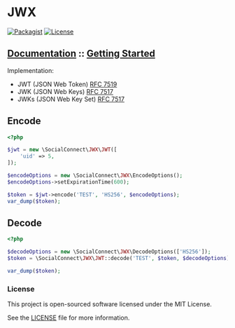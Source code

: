 JWX
===

[![Packagist](https://img.shields.io/packagist/v/socialconnect/jwx.svg?style=flat-square)](https://packagist.org/packages/socialconnect/jwx)
[![License](http://img.shields.io/packagist/l/SocialConnect/jwx.svg?style=flat-square)](https://github.com/SocialConnect/jwx/blob/master/LICENSE)

## [Documentation](https://socialconnect.lowl.io/jwx.html) :: [Getting Started](https://socialconnect.lowl.io/jwx.html)

Implementation:

- JWT (JSON Web Token) [RFC 7519](https://tools.ietf.org/html/rfc7519)
- JWK (JSON Web Keys) [RFC 7517](https://tools.ietf.org/html/rfc7517)
- JWKs (JSON Web Key Set) [RFC 7517](https://tools.ietf.org/html/rfc7517#section-8.4)

## Encode

```php
<?php

$jwt = new \SocialConnect\JWX\JWT([
    'uid' => 5,
]);

$encodeOptions = new \SocialConnect\JWX\EncodeOptions();
$encodeOptions->setExpirationTime(600);

$token = $jwt->encode('TEST', 'HS256', $encodeOptions);
var_dump($token);
```

## Decode

```php
<?php

$decodeOptions = new \SocialConnect\JWX\DecodeOptions(['HS256']);
$token = \SocialConnect\JWX\JWT::decode('TEST', $token, $decodeOptions);

var_dump($token);
```

### License

This project is open-sourced software licensed under the MIT License.

See the [LICENSE](LICENSE) file for more information.
